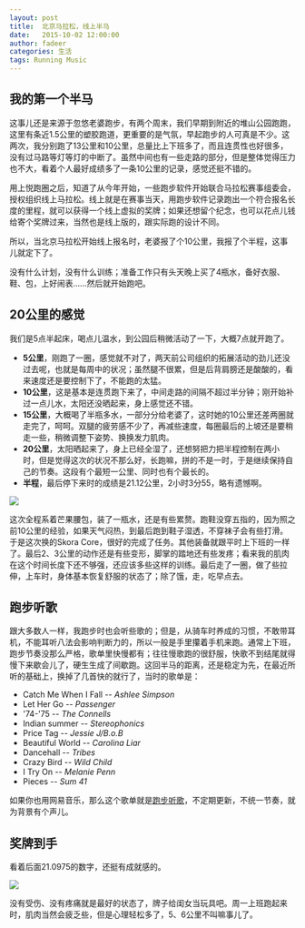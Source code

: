 ```yaml
---
layout: post
title:  北京马拉松，线上半马
date:   2015-10-02 12:00:00
author: fadeer
categories: 生活
tags: Running Music
---
```


我的第一个半马
----
这事儿还是来源于忽悠老婆跑步，有两个周末，我们早期到附近的堆山公园跑跑，这里有条近1.5公里的塑胶跑道，更重要的是气氛，早起跑步的人可真是不少。这两次，我分别跑了13公里和10公里，总量比上下班多了，而且连贯性也好很多，没有过马路等灯等灯的中断了。虽然中间也有一些走路的部分，但是整体觉得压力也不大，看着个人最好成绩多了一条10公里的记录，感觉还挺不错的。

用上悦跑圈之后，知道了从今年开始，一些跑步软件开始联合马拉松赛事组委会，授权组织线上马拉松。线上就是在赛事当天，用跑步软件记录跑出一个符合报名长度的里程，就可以获得一个线上虚拟的奖牌；如果还想留个纪念，也可以花点儿钱给寄个奖牌过来，当然也是线上版的，跟实际跑的设计不同。

所以，当北京马拉松开始线上报名时，老婆报了个10公里，我报了个半程，这事儿就定下了。

没有什么计划，没有什么训练；准备工作只有头天晚上买了4瓶水，备好衣服、鞋、包，上好闹表......然后就开始跑吧。

20公里的感觉
----
我们是5点半起床，喝点儿温水，到公园后稍微活动了一下，大概7点就开跑了。

* **5公里**，刚跑了一圈，感觉就不对了，两天前公司组织的拓展活动的劲儿还没过去呢，也就是每周中的状况；虽然腿不很累，但是后背肩膀还是酸酸的，看来速度还是要控制下了，不能跑的太猛。
* **10公里**，这是基本是连贯跑下来了，中间走路的间隔不超过半分钟；刚开始补过一点儿水，太阳还没晒起来，身上感觉还不错。
* **15公里**，大概喝了半瓶多水，一部分分给老婆了，这时她的10公里还差两圈就走完了，呵呵。双腿的疲劳感不少了，再减些速度，每圈最后的上坡还是要稍走一些，稍微调整下姿势、换换发力肌肉。
* **20公里**，太阳晒起来了，身上已经全湿了，还想努把力把半程控制在两小时，但是觉得这次的状况不那么好，长跑嘛，拼的不是一时，于是继续保持自己的节奏。这段有个最短一公里、同时也有个最长的。
* **半程**，最后停下来时的成绩是21.12公里，2小时3分55，略有遗憾啊。

![](http://7xkxri.com1.z0.glb.clouddn.com/bj-mls-2015-1.jpg)

这次全程系着芒果腰包，装了一瓶水，还是有些累赘。跑鞋没穿五指的，因为照之前10公里的经验，如果天气闷热，到最后跑到鞋子湿透，不穿袜子会有些打滑。于是这次换的Skora Core，很好的完成了任务。其他装备就跟平时上下班的一样了。最后2、3公里的动作还是有些变形，脚掌的踏地还有些发疼；看来我的肌肉在这个时间长度下还不够强，还应该多些这样的训练。最后走了一圈，做了些拉伸，上车时，身体基本恢复舒服的状态了；除了饿，走，吃早点去。

跑步听歌
----
跟大多数人一样，我跑步时也会听些歌的；但是，从骑车时养成的习惯，不敢带耳机，不能耳听八法会影响判断力的，所以一般是手里攥着手机来跑。通常上下班，跑步节奏没那么严格，歌单里快慢都有；往往慢歌跑的很舒服，快歌不到结尾就得慢下来歇会儿了，硬生生成了间歇跑。这回半马的距离，还是稳定为先，在最近所听的基础上，换掉了几首快的就行了，当时的歌单是：

* Catch Me When I Fall -- *Ashlee Simpson*
* Let Her Go -- *Passenger*
* '74-'75 -- *The Connells*
* Indian summer -- *Stereophonics*
* Price Tag -- *Jessie J/B.o.B*
* Beautiful World -- *Carolina Liar*
* Dancehall -- *Tribes*
* Crazy Bird -- *Wild Child*
* I Try On -- *Melanie Penn*
* Pieces -- *Sum 41*

如果你也用网易音乐，那么这个歌单就是[跑步听歌](http://music.163.com/#/playlist?id=34169772)，不定期更新，不统一节奏，就为背景有个声儿。

奖牌到手
----
看着后面21.0975的数字，还挺有成就感的。

![](http://7xkxri.com1.z0.glb.clouddn.com/bj-mls-2015-2.jpg)

没有受伤、没有疼痛就是最好的状态了，牌子给闺女当玩具吧。周一上班跑起来时，肌肉当然会疲乏些，但是心理轻松多了，5、6公里不叫嘛事儿了。

